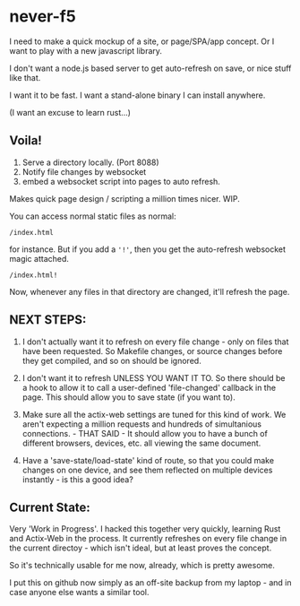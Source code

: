 # never-f5

I need to make a quick mockup of a site, or page/SPA/app concept.  Or I want to play with a new javascript library.

I don't want a node.js based server to get auto-refresh on save, or nice stuff like that.

I want it to be fast.  I want a stand-alone binary I can install anywhere.

(I want an excuse to learn rust...)

## Voila!

1) Serve a directory locally. (Port 8088)
2) Notify file changes by websocket
3) embed a websocket script into pages to auto refresh.

Makes quick page design / scripting a million times nicer. WIP.

You can access normal static files as normal:

    /index.html

for instance.  But if you add a `'!'`, then you get the auto-refresh websocket magic attached.

    /index.html!
    
Now, whenever any files in that directory are changed, it'll refresh the page.

## NEXT STEPS:

1) I don't actually want it to refresh on every file change - only on files that have been requested.  So Makefile changes, or source changes before they get compiled, and so on should be ignored.

2) I don't want it to refresh UNLESS YOU WANT IT TO.  So there should be a hook to allow it to call a user-defined 'file-changed' callback in the page.  This should allow you to save state (if you want to).

3) Make sure all the actix-web settings are tuned for this kind of work.  We aren't expecting a million requests and hundreds of simultanious connections.  - THAT SAID - It should allow you to have a bunch of different browsers, devices, etc. all viewing the same document.

4) Have a 'save-state/load-state' kind of route, so that you could make changes on one device, and see them reflected on multiple devices instantly - is this a good idea?

## Current State:

Very 'Work in Progress'.  I hacked this together very quickly, learning Rust and Actix-Web in the process.
It currently refreshes on every file change in the current directoy - which isn't ideal, but at least proves the concept.

So it's technically usable for me now, already, which is pretty awesome.

I put this on github now simply as an off-site backup from my laptop - and in case anyone else wants a similar tool.
